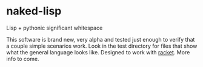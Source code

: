 naked-lisp
==========

Lisp + pythonic significant whitespace

This software is brand new, very alpha and tested just enough to verify that a couple simple scenarios work. Look in the test directory for files that show what the general language looks like. Designed to work with [racket](http://racket-lang.org/). More info to come.
